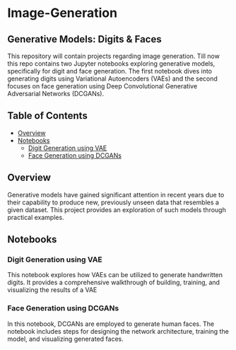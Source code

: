 # Image-Generation
## Generative Models: Digits & Faces

This repository will contain projects regarding image generation. Till now this repo contains two Jupyter notebooks exploring generative models, specifically for digit and face generation. The first notebook dives into generating digits using Variational Autoencoders (VAEs) and the second focuses on face generation using Deep Convolutional Generative Adversarial Networks (DCGANs).

## Table of Contents

- [Overview](#overview)
- [Notebooks](#notebooks)
  - [Digit Generation using VAE](#digit-generation-using-vae)
  - [Face Generation using DCGANs](#face-generation-using-dcgans)


## Overview

Generative models have gained significant attention in recent years due to their capability to produce new, previously unseen data that resembles a given dataset. This project provides an exploration of such models through practical examples.

## Notebooks
### Digit Generation using VAE

This notebook explores how VAEs can be utilized to generate handwritten digits. It provides a comprehensive walkthrough of building, training, and visualizing the results of a VAE

### Face Generation using DCGANs

In this notebook, DCGANs are employed to generate human faces. The notebook includes steps for designing the network architecture, training the model, and visualizing generated faces.

